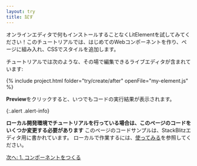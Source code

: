 ```yaml
---
layout: try
title: 試す
---
```


<!-- original:
Try LitElement in live-editable code without installing anything. Build your first component, use it in a web page, and add style with CSS. 

This tutorial has live code samples that you can edit, like this:
-->

オンラインエディタで何もインストールすることなくLitElementを試してみてください！このチュートリアルでは、はじめてのWebコンポーネントを作り、ページに組み入れ、CSSでスタイルを追加します。

チュートリアルでは次のような、その場で編集できるライブエディタが含まれています:

{% include project.html folder="try/create/after" openFile="my-element.js" %}

<!-- original:
Click **Preview** at any time to see your code in action. 

{:.alert .alert-info}
<div>

**If you're doing the tutorial in your local development environment, you'll need to make some changes to the code on this page.** The code samples on this page are written for the live StackBlitz editor. To work locally, see the [Getting Started page](start). 

</div>

[Next: 1. Create a component](create)
-->
**Preview**をクリックすると、いつでもコードの実行結果が表示されます。

{:.alert .alert-info}
<div>

**ローカル開発環境でチュートリアルを行っている場合は、このページのコードをいくつか変更する必要があります** このページのコードサンプルは、StackBlitzエディタ用に書かれています。 ローカルで作業するには、[使ってみる](start)を参照してください。

</div>

[次へ: 1. コンポーネントをつくる](create)
